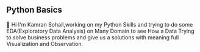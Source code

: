 ## Python Basics 

👋 Hi I'm Kamran Sohail,working on my Python Skills and trying to do some EDA(Exploratory Data Analysis) on Many Domain to see How a Data Trying to solve business problems and give us a solutions with meaning full Visualization and Observation.
